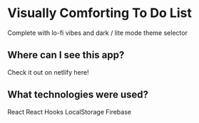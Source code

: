 # Visually Comforting To Do List

Complete with lo-fi vibes and dark / lite mode theme selector

## Where can I see this app?

Check it out on netlify here!

## What technologies were used?

React
React Hooks 
LocalStorage
Firebase
